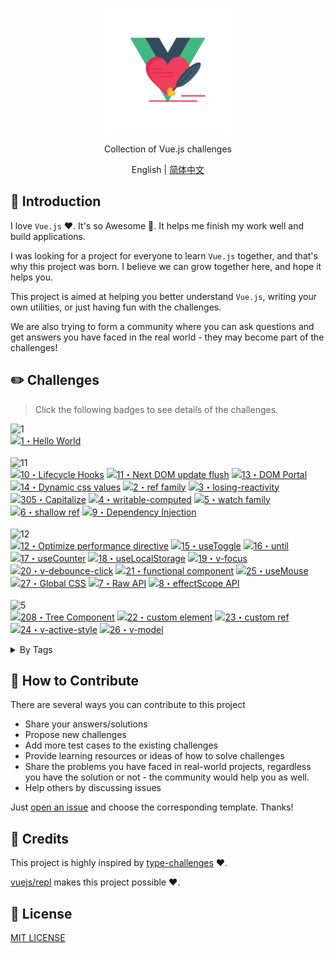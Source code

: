 <p align='center'>
<img src='./logo.png' width='200'/>
</p>

<p align='center'>
Collection of Vue.js challenges
</p>

<p align='center'>
English | <a href='./README.zh-CN.md'>简体中文</a>
</p>

## 📖 Introduction

I love `Vue.js` ♥️. It's so Awesome 🚀. It helps me finish my work well and build applications.

I was looking for a project for everyone to learn `Vue.js` together, and that's why this project was born. I believe we can grow together here, and hope it helps you.

This project is aimed at helping you better understand `Vue.js`, writing your own utilities, or just having fun with the challenges.    

We are also trying to form a community where you can ask questions and get answers you have faced in the real world - they may become part of the challenges!



## ✏️ Challenges

> Click the following badges to see details of the challenges.

<!--challenges-start-->
<img src="https://img.shields.io/badge/warm--up-1-teal" alt="1"/><br><a href="./questions/1-hello-word/README.md" target="_blank"><img src="https://img.shields.io/badge/-1%E3%83%BBHello%20World-teal" alt="1・Hello World"/></a> <br><br><img src="https://img.shields.io/badge/easy-11-7aad0c" alt="11"/><br><a href="./questions/10-lifecycle/README.md" target="_blank"><img src="https://img.shields.io/badge/-10%E3%83%BBLifecycle%20Hooks-7aad0c" alt="10・Lifecycle Hooks"/></a> <a href="./questions/11-next-dom-update/README.md" target="_blank"><img src="https://img.shields.io/badge/-11%E3%83%BBNext%20DOM%20update%20flush-7aad0c" alt="11・Next DOM update flush"/></a> <a href="./questions/13-dom-portal/README.md" target="_blank"><img src="https://img.shields.io/badge/-13%E3%83%BBDOM%20Portal-7aad0c" alt="13・DOM Portal"/></a> <a href="./questions/14-dynamic-css-values/README.md" target="_blank"><img src="https://img.shields.io/badge/-14%E3%83%BBDynamic%20css%20values-7aad0c" alt="14・Dynamic css values"/></a> <a href="./questions/2-ref-family/README.md" target="_blank"><img src="https://img.shields.io/badge/-2%E3%83%BBref%20family-7aad0c" alt="2・ref family"/></a> <a href="./questions/3-losing-reactivity/README.md" target="_blank"><img src="https://img.shields.io/badge/-3%E3%83%BBlosing--reactivity-7aad0c" alt="3・losing-reactivity"/></a> <a href="./questions/305-capitalize/README.md" target="_blank"><img src="https://img.shields.io/badge/-305%E3%83%BBCapitalize-7aad0c" alt="305・Capitalize"/></a> <a href="./questions/4-writable-computed/README.md" target="_blank"><img src="https://img.shields.io/badge/-4%E3%83%BBwritable--computed-7aad0c" alt="4・writable-computed"/></a> <a href="./questions/5-watch-family/README.md" target="_blank"><img src="https://img.shields.io/badge/-5%E3%83%BBwatch%20family-7aad0c" alt="5・watch family"/></a> <a href="./questions/6-shallow-ref/README.md" target="_blank"><img src="https://img.shields.io/badge/-6%E3%83%BBshallow%20ref-7aad0c" alt="6・shallow ref"/></a> <a href="./questions/9-dependency-injection/README.md" target="_blank"><img src="https://img.shields.io/badge/-9%E3%83%BBDependency%20Injection-7aad0c" alt="9・Dependency Injection"/></a> <br><br><img src="https://img.shields.io/badge/medium-12-d9901a" alt="12"/><br><a href="./questions/12-optimize-perf-directive/README.md" target="_blank"><img src="https://img.shields.io/badge/-12%E3%83%BBOptimize%20performance%20directive-d9901a" alt="12・Optimize performance directive"/></a> <a href="./questions/15-useToggle/README.md" target="_blank"><img src="https://img.shields.io/badge/-15%E3%83%BBuseToggle-d9901a" alt="15・useToggle"/></a> <a href="./questions/16-until/README.md" target="_blank"><img src="https://img.shields.io/badge/-16%E3%83%BBuntil-d9901a" alt="16・until"/></a> <a href="./questions/17-useCounter/README.md" target="_blank"><img src="https://img.shields.io/badge/-17%E3%83%BBuseCounter-d9901a" alt="17・useCounter"/></a> <a href="./questions/18-useLocalStorage/README.md" target="_blank"><img src="https://img.shields.io/badge/-18%E3%83%BBuseLocalStorage-d9901a" alt="18・useLocalStorage"/></a> <a href="./questions/19-v-focus/README.md" target="_blank"><img src="https://img.shields.io/badge/-19%E3%83%BBv--focus-d9901a" alt="19・v-focus"/></a> <a href="./questions/20-v-debounce-click/README.md" target="_blank"><img src="https://img.shields.io/badge/-20%E3%83%BBv--debounce--click-d9901a" alt="20・v-debounce-click"/></a> <a href="./questions/21-functional-component/README.md" target="_blank"><img src="https://img.shields.io/badge/-21%E3%83%BBfunctional%20component-d9901a" alt="21・functional component"/></a> <a href="./questions/25-useMouse/README.md" target="_blank"><img src="https://img.shields.io/badge/-25%E3%83%BBuseMouse-d9901a" alt="25・useMouse"/></a> <a href="./questions/27-global-css/README.md" target="_blank"><img src="https://img.shields.io/badge/-27%E3%83%BBGlobal%20CSS-d9901a" alt="27・Global CSS"/></a> <a href="./questions/7-raw-api/README.md" target="_blank"><img src="https://img.shields.io/badge/-7%E3%83%BBRaw%20API-d9901a" alt="7・Raw API"/></a> <a href="./questions/8-effect-scope/README.md" target="_blank"><img src="https://img.shields.io/badge/-8%E3%83%BBeffectScope%20API-d9901a" alt="8・effectScope API"/></a> <br><br><img src="https://img.shields.io/badge/hard-5-de3d37" alt="5"/><br><a href="./questions/208-tree-component/README.md" target="_blank"><img src="https://img.shields.io/badge/-208%E3%83%BBTree%20Component-de3d37" alt="208・Tree Component"/></a> <a href="./questions/22-custom-element/README.md" target="_blank"><img src="https://img.shields.io/badge/-22%E3%83%BBcustom%20element-de3d37" alt="22・custom element"/></a> <a href="./questions/23-custom-ref/README.md" target="_blank"><img src="https://img.shields.io/badge/-23%E3%83%BBcustom%20ref-de3d37" alt="23・custom ref"/></a> <a href="./questions/24-v-active-style/README.md" target="_blank"><img src="https://img.shields.io/badge/-24%E3%83%BBv--active--style-de3d37" alt="24・v-active-style"/></a> <a href="./questions/26-v-model/README.md" target="_blank"><img src="https://img.shields.io/badge/-26%E3%83%BBv--model-de3d37" alt="26・v-model"/></a> <br><details><summary>By Tags</summary><br><table><tbody><tr><td><img src="https://img.shields.io/badge/-%23Built--ins-999" alt="#Built-ins"/></td><td><a href="./questions/13-dom-portal/README.md" target="_blank"><img src="https://img.shields.io/badge/-13%E3%83%BBDOM%20Portal-7aad0c" alt="13・DOM Portal"/></a> <a href="./questions/12-optimize-perf-directive/README.md" target="_blank"><img src="https://img.shields.io/badge/-12%E3%83%BBOptimize%20performance%20directive-d9901a" alt="12・Optimize performance directive"/></a> </td></tr><tr><td><img src="https://img.shields.io/badge/-%23CSS%20Features-999" alt="#CSS Features"/></td><td><a href="./questions/14-dynamic-css-values/README.md" target="_blank"><img src="https://img.shields.io/badge/-14%E3%83%BBDynamic%20css%20values-7aad0c" alt="14・Dynamic css values"/></a> <a href="./questions/27-global-css/README.md" target="_blank"><img src="https://img.shields.io/badge/-27%E3%83%BBGlobal%20CSS-d9901a" alt="27・Global CSS"/></a> </td></tr><tr><td><img src="https://img.shields.io/badge/-%23Components-999" alt="#Components"/></td><td><a href="./questions/13-dom-portal/README.md" target="_blank"><img src="https://img.shields.io/badge/-13%E3%83%BBDOM%20Portal-7aad0c" alt="13・DOM Portal"/></a> <a href="./questions/21-functional-component/README.md" target="_blank"><img src="https://img.shields.io/badge/-21%E3%83%BBfunctional%20component-d9901a" alt="21・functional component"/></a> <a href="./questions/208-tree-component/README.md" target="_blank"><img src="https://img.shields.io/badge/-208%E3%83%BBTree%20Component-de3d37" alt="208・Tree Component"/></a> </td></tr><tr><td><img src="https://img.shields.io/badge/-%23Composable%20Function-999" alt="#Composable Function"/></td><td><a href="./questions/15-useToggle/README.md" target="_blank"><img src="https://img.shields.io/badge/-15%E3%83%BBuseToggle-d9901a" alt="15・useToggle"/></a> <a href="./questions/17-useCounter/README.md" target="_blank"><img src="https://img.shields.io/badge/-17%E3%83%BBuseCounter-d9901a" alt="17・useCounter"/></a> <a href="./questions/18-useLocalStorage/README.md" target="_blank"><img src="https://img.shields.io/badge/-18%E3%83%BBuseLocalStorage-d9901a" alt="18・useLocalStorage"/></a> <a href="./questions/25-useMouse/README.md" target="_blank"><img src="https://img.shields.io/badge/-25%E3%83%BBuseMouse-d9901a" alt="25・useMouse"/></a> </td></tr><tr><td><img src="https://img.shields.io/badge/-%23Composition%20API-999" alt="#Composition API"/></td><td><a href="./questions/10-lifecycle/README.md" target="_blank"><img src="https://img.shields.io/badge/-10%E3%83%BBLifecycle%20Hooks-7aad0c" alt="10・Lifecycle Hooks"/></a> <a href="./questions/2-ref-family/README.md" target="_blank"><img src="https://img.shields.io/badge/-2%E3%83%BBref%20family-7aad0c" alt="2・ref family"/></a> <a href="./questions/3-losing-reactivity/README.md" target="_blank"><img src="https://img.shields.io/badge/-3%E3%83%BBlosing--reactivity-7aad0c" alt="3・losing-reactivity"/></a> <a href="./questions/4-writable-computed/README.md" target="_blank"><img src="https://img.shields.io/badge/-4%E3%83%BBwritable--computed-7aad0c" alt="4・writable-computed"/></a> <a href="./questions/5-watch-family/README.md" target="_blank"><img src="https://img.shields.io/badge/-5%E3%83%BBwatch%20family-7aad0c" alt="5・watch family"/></a> <a href="./questions/6-shallow-ref/README.md" target="_blank"><img src="https://img.shields.io/badge/-6%E3%83%BBshallow%20ref-7aad0c" alt="6・shallow ref"/></a> <a href="./questions/9-dependency-injection/README.md" target="_blank"><img src="https://img.shields.io/badge/-9%E3%83%BBDependency%20Injection-7aad0c" alt="9・Dependency Injection"/></a> <a href="./questions/8-effect-scope/README.md" target="_blank"><img src="https://img.shields.io/badge/-8%E3%83%BBeffectScope%20API-d9901a" alt="8・effectScope API"/></a> <a href="./questions/23-custom-ref/README.md" target="_blank"><img src="https://img.shields.io/badge/-23%E3%83%BBcustom%20ref-de3d37" alt="23・custom ref"/></a> </td></tr><tr><td><img src="https://img.shields.io/badge/-%23Directives-999" alt="#Directives"/></td><td><a href="./questions/305-capitalize/README.md" target="_blank"><img src="https://img.shields.io/badge/-305%E3%83%BBCapitalize-7aad0c" alt="305・Capitalize"/></a> <a href="./questions/12-optimize-perf-directive/README.md" target="_blank"><img src="https://img.shields.io/badge/-12%E3%83%BBOptimize%20performance%20directive-d9901a" alt="12・Optimize performance directive"/></a> <a href="./questions/19-v-focus/README.md" target="_blank"><img src="https://img.shields.io/badge/-19%E3%83%BBv--focus-d9901a" alt="19・v-focus"/></a> <a href="./questions/20-v-debounce-click/README.md" target="_blank"><img src="https://img.shields.io/badge/-20%E3%83%BBv--debounce--click-d9901a" alt="20・v-debounce-click"/></a> <a href="./questions/24-v-active-style/README.md" target="_blank"><img src="https://img.shields.io/badge/-24%E3%83%BBv--active--style-de3d37" alt="24・v-active-style"/></a> <a href="./questions/26-v-model/README.md" target="_blank"><img src="https://img.shields.io/badge/-26%E3%83%BBv--model-de3d37" alt="26・v-model"/></a> </td></tr><tr><td><img src="https://img.shields.io/badge/-%23Global%20API%3AGeneral-999" alt="#Global API:General"/></td><td><a href="./questions/11-next-dom-update/README.md" target="_blank"><img src="https://img.shields.io/badge/-11%E3%83%BBNext%20DOM%20update%20flush-7aad0c" alt="11・Next DOM update flush"/></a> </td></tr><tr><td><img src="https://img.shields.io/badge/-%23Lifecycle-999" alt="#Lifecycle"/></td><td><a href="./questions/10-lifecycle/README.md" target="_blank"><img src="https://img.shields.io/badge/-10%E3%83%BBLifecycle%20Hooks-7aad0c" alt="10・Lifecycle Hooks"/></a> </td></tr><tr><td><img src="https://img.shields.io/badge/-%23Reactivity%3AAdvanced-999" alt="#Reactivity:Advanced"/></td><td><a href="./questions/6-shallow-ref/README.md" target="_blank"><img src="https://img.shields.io/badge/-6%E3%83%BBshallow%20ref-7aad0c" alt="6・shallow ref"/></a> <a href="./questions/7-raw-api/README.md" target="_blank"><img src="https://img.shields.io/badge/-7%E3%83%BBRaw%20API-d9901a" alt="7・Raw API"/></a> <a href="./questions/8-effect-scope/README.md" target="_blank"><img src="https://img.shields.io/badge/-8%E3%83%BBeffectScope%20API-d9901a" alt="8・effectScope API"/></a> <a href="./questions/23-custom-ref/README.md" target="_blank"><img src="https://img.shields.io/badge/-23%E3%83%BBcustom%20ref-de3d37" alt="23・custom ref"/></a> </td></tr><tr><td><img src="https://img.shields.io/badge/-%23Reactivity%3ACore-999" alt="#Reactivity:Core"/></td><td><a href="./questions/2-ref-family/README.md" target="_blank"><img src="https://img.shields.io/badge/-2%E3%83%BBref%20family-7aad0c" alt="2・ref family"/></a> <a href="./questions/4-writable-computed/README.md" target="_blank"><img src="https://img.shields.io/badge/-4%E3%83%BBwritable--computed-7aad0c" alt="4・writable-computed"/></a> <a href="./questions/5-watch-family/README.md" target="_blank"><img src="https://img.shields.io/badge/-5%E3%83%BBwatch%20family-7aad0c" alt="5・watch family"/></a> </td></tr><tr><td><img src="https://img.shields.io/badge/-%23Reactivity%3AUtilities-999" alt="#Reactivity:Utilities"/></td><td><a href="./questions/3-losing-reactivity/README.md" target="_blank"><img src="https://img.shields.io/badge/-3%E3%83%BBlosing--reactivity-7aad0c" alt="3・losing-reactivity"/></a> </td></tr><tr><td><img src="https://img.shields.io/badge/-%23Utility%20Function-999" alt="#Utility Function"/></td><td><a href="./questions/16-until/README.md" target="_blank"><img src="https://img.shields.io/badge/-16%E3%83%BBuntil-d9901a" alt="16・until"/></a> </td></tr><tr><td><img src="https://img.shields.io/badge/-%23Web%20Components-999" alt="#Web Components"/></td><td><a href="./questions/22-custom-element/README.md" target="_blank"><img src="https://img.shields.io/badge/-22%E3%83%BBcustom%20element-de3d37" alt="22・custom element"/></a> </td></tr></tbody></table></details>
<!--challenges-end-->

## 🤝 How to Contribute

There are several ways you can contribute to this project

- Share your answers/solutions
- Propose new challenges
- Add more test cases to the existing challenges
- Provide learning resources or ideas of how to solve challenges
- Share the problems you have faced in real-world projects, regardless you have the solution or not - the community would help you as well.
- Help others by discussing issues

Just [open an issue](https://github.com/webfansplz/vuejs-challenges/issues/new/choose) and choose the corresponding template. Thanks!

## 🌸 Credits

This project is highly inspired by [type-challenges](https://github.com/type-challenges/type-challenges) ♥️.

[vuejs/repl](https://github.com/vuejs/repl) makes this project possible ♥️.

## 📄 License

[MIT LICENSE](./LICENSE)
